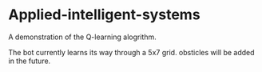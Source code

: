 # Applied-intelligent-systems

A demonstration of the Q-learning alogrithm.

The bot currently learns its way through a 5x7 grid. obsticles will be added in the future.
